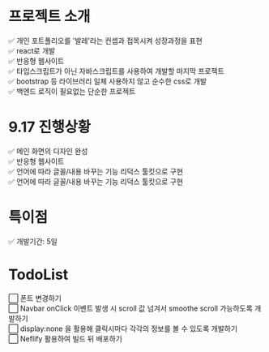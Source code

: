 # 프로젝트 소개

✅ 개인 포트폴리오를 '발레'라는 컨셉과 접목시켜 성장과정을 표현
<br>
✅ react로 개발
<br>
✅ 반응형 웹사이트
<br>
✅ 타입스크립트가 아닌 자바스크립트를 사용하여 개발할 마지막 프로젝트
<br>
✅ bootstrap 등 라이브러리 일체 사용하지 않고 순수한 css로 개발
<br>
✅ 백엔드 로직이 필요없는 단순한 프로젝트

# 9.17 진행상황

✅ 메인 화면의 디자인 완성
<br>
✅ 반응형 웹사이트
<br>
✅ 언어에 따라 글꼴/내용 바꾸는 기능 리덕스 툴킷으로 구현
<br>
✅ 언어에 따라 글꼴/내용 바꾸는 기능 리덕스 툴킷으로 구현

# 특이점

✅ 개발기간: 5일

# TodoList

⬜️ 폰트 변경하기
<br>
⬜️ Navbar onClick 이벤트 발생 시 scroll 값 넘겨서 smoothe scroll 가능하도록 개발하기
<br>
⬜️ display:none 을 활용해 클릭시마다 각각의 정보를 볼 수 있도록 개발하기
<br>
⬜️ Neflify 활용하여 빌드 뒤 배포하기
